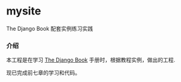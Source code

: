 # mysite
The Django Book 配套实例练习实践

### 介绍
  本工程是在学习 [The Django Book](http://djangobook.py3k.cn/2.0/ "The Django Book") 手册时，根据教程实例，做出的工程.
  
  现已完成前七章的学习和代码。

